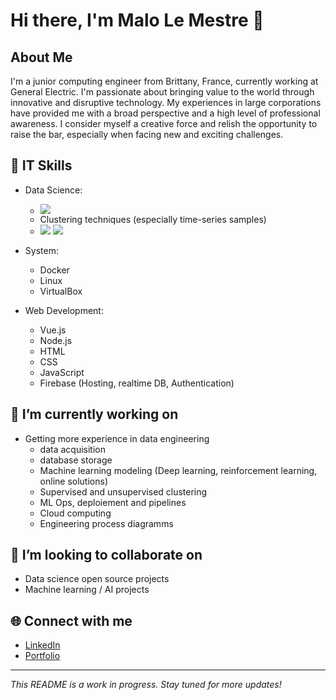 # Hi there, I'm Malo Le Mestre 👋

## About Me
I'm a junior computing engineer from Brittany, France, currently working at General Electric. I'm passionate about bringing value to the world through innovative and disruptive technology. My experiences in large corporations have provided me with a broad perspective and a high level of professional awareness. I consider myself a creative force and relish the opportunity to raise the bar, especially when facing new and exciting challenges.

## 🚀 IT Skills
* Data Science:
    * <div><img src="https://img.shields.io/badge/-Python wide skills-yellow?logo=python&logoColor=blue"></div>
    * Clustering techniques (especially time-series samples)
    * <div>
       <img src="https://img.shields.io/badge/-SQL">
       <img src="https://img.shields.io/badge/-mysql-yellow?logo=mysql&logoColor=blue"> 
      </div>

* System:
   * Docker
   * Linux
   * VirtualBox
 
* Web Development:
    * Vue.js
    * Node.js
    * HTML
    * CSS
    * JavaScript
    * Firebase (Hosting, realtime DB, Authentication)

## 🔭 I’m currently working on
- Getting more experience in data engineering
   - data acquisition
   - database storage
   - Machine learning modeling (Deep learning, reinforcement learning, online solutions)
   - Supervised and unsupervised clustering
   - ML Ops, deploiement and pipelines
   - Cloud computing
   - Engineering process diagramms


## 👯 I’m looking to collaborate on
- Data science open source projects
- Machine learning / AI projects

## 🌐 Connect with me
* [LinkedIn](https://www.linkedin.com/in/malo-le-mestre/)
* [Portfolio](malolm.com)

---

_This README is a work in progress. Stay tuned for more updates!_
